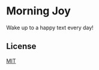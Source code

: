 # Morning Joy

Wake up to a happy text every day!

## License

[MIT](https://github.com/dguo/morning-joy/blob/master/LICENSE)
